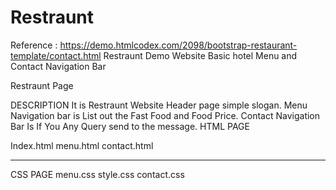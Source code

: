 # Restraunt
Reference : https://demo.htmlcodex.com/2098/bootstrap-restaurant-template/contact.html
Restraunt Demo Website 
Basic hotel Menu and Contact  Navigation Bar 

Restraunt Page

  DESCRIPTION
    It is Restraunt Website Header page simple slogan.
    Menu Navigation bar is List out the Fast Food and Food Price.
    Contact Navigation Bar Is If You Any Query send to the message.
 HTML PAGE 
 
 Index.html
 menu.html
 contact.html
 ________________
 CSS PAGE
 menu.css
 style.css
 contact.css
 


